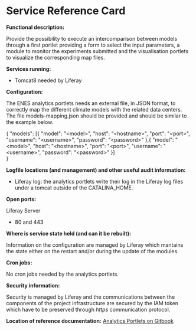 # Service Reference Card

**Functional description:**

Provide the possibility to execute an intercomparison between models through a first portlet providing a form to select the input parameters, a module to monitor the experiments submitted and the visualisation portlets to visualize the corresponding map files.

**Services running:**

  * Tomcat8 needed by Liferay
  
**Configuration:**
 
The ENES analytics portlets needs an external file, in JSON format, to correctly map the different climate models with the related data centers. The file models-mapping.json should be provided and should be similar to the example below. 

{
    "models": [{
        "model": "\<model>",
        "host": "\<hostname>",
        "port": "\<port>",
        "username": "\<username>",
        "password": "\<password>"
    },{
        "model": "\<model>",
        "host": "\<hostname>",
        "port": "\<port>",
        "username": "\<username>",
        "password": "\<password>"
    }]  
}
  
**Logfile locations (and management) and other useful audit information:**

  * Liferay log: the analytics portlets write their log in the Liferay log files under a tomcat outside of the CATALINA_HOME.
  
**Open ports:**

  Liferay Server  
  * 80 and 443
  
**Where is service state held (and can it be rebuilt):**

  Information on the configuration are managed by Liferay which mantains the state either on the restart and/or during the update of the modules.
  
**Cron jobs:**

No cron jobs needed by the analytics portlets.

**Security information:**

Security is managed by Liferay and the communications between the components of the project infrastructure are secured by the IAM token which have to be preserved through *https* communication protocol.

**Location of reference documentation:**
   [Analytics Portlets on Gitbook](https://www.gitbook.com/book/indigo-dc/analytics-portlets/details)



